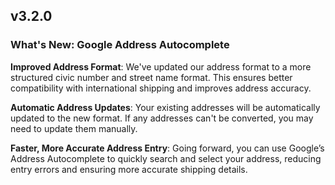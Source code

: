 ## v3.2.0

### What's New: Google Address Autocomplete

**Improved Address Format**: We've updated our address format to a more structured civic number and street name format. This ensures better compatibility with international shipping and improves address accuracy.

**Automatic Address Updates**: Your existing addresses will be automatically updated to the new format. If any addresses can't be converted, you may need to update them manually.

**Faster, More Accurate Address Entry**: Going forward, you can use Google’s Address Autocomplete to quickly search and select your address, reducing entry errors and ensuring more accurate shipping details.